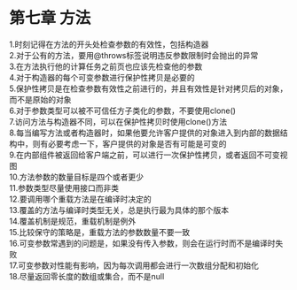   # 第七章 方法
  1.时刻记得在方法的开头处检查参数的有效性，包括构造器  
  2.对于公有的方法，要用@throws标签说明违反参数限制时会抛出的异常  
  3.在方法执行他的计算任务之前页也应该先检查他的参数  
  4.对于构造器的每个可变参数进行保护性拷贝是必要的  
  5.保护性拷贝是在检查参数有效性之前进行的，并且有效性是针对拷贝后的对象，而不是原始的对象  
  6.对于参数类型可以被不可信任方子类化的参数，不要使用clone()  
  7.访问方法与构造器不同，可以在保护性拷贝时使用clone()方法  
  8.每当编写方法或者构造器时，如果他要允许客户提供的对象进入到内部的数据结构中，则有必要考虑一下，客户提供的对象是否有可能是可变的  
  9.在内部组件被返回给客户端之前，可以进行一次保护性拷贝，或者返回不可变视图  
  10.方法参数的数量目标是四个或者更少  
  11.参数类型尽量使用接口而非类  
  12.要调用哪个重载方法是在编译时决定的  
  13.覆盖的方法与编译时类型无关，总是执行最为具体的那个版本  
  14.覆盖机制是规范，重载机制是例外  
  15.比较保守的策略是，重载方法的参数数量不要一致  
  16.可变参数常遇到的问题是，如果没有传入参数，则会在运行时而不是编译时失败  
  17.可变参数对性能有影响，因为每次调用都会进行一次数组分配和初始化  
  18.尽量返回零长度的数组或集合，而不是null  
